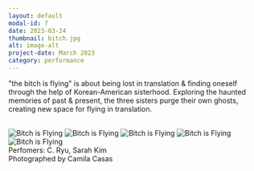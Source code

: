 ```yaml
---
layout: default
modal-id: 7
date: 2023-03-24
thumbnail: bitch.jpg
alt: image-alt
project-date: March 2023
category: performance
---
```

"the bitch is flying" is about being lost in translation & finding oneself through the help of Korean-American sisterhood. Exploring the haunted memories of past & present, the three sisters purge their own ghosts, creating new space for flying in translation.

<br>
<img src="{{ site.baseurl }}/img/portfolio/bitch1.png" alt="Bitch is Flying" class="center-image md-photo">
<img src="{{ site.baseurl }}/img/portfolio/bitch2.png" alt="Bitch is Flying" class="center-image md-photo">
<img src="{{ site.baseurl }}/img/portfolio/bitch3.png" alt="Bitch is Flying" class="center-image md-photo">
<img src="{{ site.baseurl }}/img/portfolio/bitch4.png" alt="Bitch is Flying" class="center-image md-photo">
<img src="{{ site.baseurl }}/img/portfolio/bitch5.png" alt="Bitch is Flying" class="center-image md-photo">

<br>
Perfomers: C. Ryu, Sarah Kim
<br>
Photographed by Camila Casas